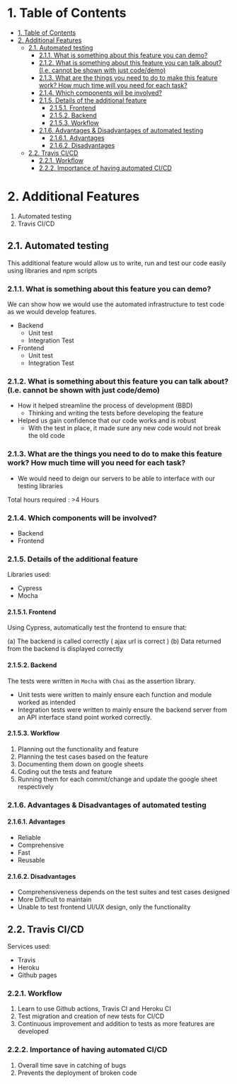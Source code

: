 # 1. Table of Contents
- [1. Table of Contents](#1-table-of-contents)
- [2. Additional Features](#2-additional-features)
  - [2.1. Automated testing](#21-automated-testing)
    - [2.1.1. What is something about this feature you can demo?](#211-what-is-something-about-this-feature-you-can-demo)
    - [2.1.2. What is something about this feature you can talk about? (I.e. cannot be shown with just code/demo)](#212-what-is-something-about-this-feature-you-can-talk-about-ie-cannot-be-shown-with-just-codedemo)
    - [2.1.3. What are the things you need to do to make this feature work? How much time will you need for each task?](#213-what-are-the-things-you-need-to-do-to-make-this-feature-work-how-much-time-will-you-need-for-each-task)
    - [2.1.4. Which components will be involved?](#214-which-components-will-be-involved)
    - [2.1.5. Details of the additional feature](#215-details-of-the-additional-feature)
      - [2.1.5.1. Frontend](#2151-frontend)
      - [2.1.5.2. Backend](#2152-backend)
      - [2.1.5.3. Workflow](#2153-workflow)
    - [2.1.6. Advantages & Disadvantages of automated testing](#216-advantages--disadvantages-of-automated-testing)
      - [2.1.6.1. Advantages](#2161-advantages)
      - [2.1.6.2. Disadvantages](#2162-disadvantages)
  - [2.2. Travis CI/CD](#22-travis-cicd)
    - [2.2.1. Workflow](#221-workflow)
    - [2.2.2. Importance of having automated CI/CD](#222-importance-of-having-automated-cicd)

# 2. Additional Features

1) Automated testing
2) Travis CI/CD

## 2.1. Automated testing

This additional feature would allow us to write, run and test our code easily using libraries and npm scripts

### 2.1.1. What is something about this feature you can demo? 

We can show how we would use the automated infrastructure to test code as we would develop features.  

- Backend
  - Unit test
  - Integration Test
- Frontend
  - Unit test
  - Integration Test

### 2.1.2. What is something about this feature you can talk about? (I.e. cannot be shown with just code/demo) 

- How it helped streamline the process of development (BBD)
  - Thinking and writing the tests before developing the feature
- Helped us gain confidence that our code works and is robust
  - With the test in place, it made sure any new code would not break the old code

### 2.1.3. What are the things you need to do to make this feature work? How much time will you need for each task? 

- We would need to deign our servers to be able to interface with our testing libraries

Total hours required : >4 Hours

### 2.1.4. Which components will be involved? 

- Backend
- Frontend

### 2.1.5. Details of the additional feature

Libraries used:
* Cypress
* Mocha

#### 2.1.5.1. Frontend

Using Cypress, automatically test the frontend to ensure that:

(a) The backend is called correctly ( ajax url is correct )
(b) Data returned from the backend is displayed correctly

#### 2.1.5.2. Backend

The tests were written in `Mocha` with `Chai` as the assertion library.  

- Unit tests were written to mainly ensure each function and module worked as intended
- Integration tests were written to mainly ensure the backend server from an API interface stand point worked correctly.

#### 2.1.5.3. Workflow

1. Planning out the functionality and feature
2. Planning the test cases based on the feature
3. Documenting them down on google sheets
4. Coding out the tests and feature
5. Running them for each commit/change and update the google sheet respectively

### 2.1.6. Advantages & Disadvantages of automated testing

#### 2.1.6.1. Advantages

* Reliable
* Comprehensive
* Fast
* Reusable

#### 2.1.6.2. Disadvantages

* Comprehensiveness depends on the test suites and test cases designed
* More Difficult to maintain
* Unable to test frontend UI/UX design, only the functionality

## 2.2. Travis CI/CD

Services used:
* Travis
* Heroku
* Github pages

### 2.2.1. Workflow

1. Learn to use Github actions, Travis CI and Heroku CI
2. Test migration and creation of new tests for CI/CD
3. Continuous improvement and addition to tests as more features are developed

### 2.2.2. Importance of having automated CI/CD

1. Overall time save in catching of bugs
2. Prevents the deployment of broken code